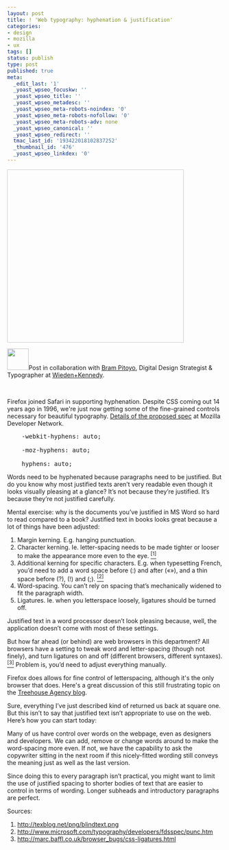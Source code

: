 ```yaml
---
layout: post
title: ! 'Web typography: hyphenation & justification'
categories:
- design
- mozilla
- ux
tags: []
status: publish
type: post
published: true
meta:
  _edit_last: '1'
  _yoast_wpseo_focuskw: ''
  _yoast_wpseo_title: ''
  _yoast_wpseo_metadesc: ''
  _yoast_wpseo_meta-robots-noindex: '0'
  _yoast_wpseo_meta-robots-nofollow: '0'
  _yoast_wpseo_meta-robots-adv: none
  _yoast_wpseo_canonical: ''
  _yoast_wpseo_redirect: ''
  tmac_last_id: '193422018102837252'
  _thumbnail_id: '476'
  _yoast_wpseo_linkdex: '0'
---
```

<a class='hyphenation-rollover' href="http://skinnywhitegirl.com/blog/wp-content/uploads/2011/08/hyphenation-lg.jpg" style="width:410px; height:402px; display: block; text-decoration: none; border: 1px solid #ccc; background-image: url('http://skinnywhitegirl.com/blog/wp-content/uploads/2011/08/hyphenation.jpg')"></a>

<p style="font-variant:italic;"><img alt="" src="http://a2.twimg.com/profile_images/1082075935/bram-pitoyo-avatar.jpg" title="bram pitoyo, w3c-font" class="alignleft" width="50" height="50" />Post in collaboration with <a href="http://www.brampitoyo.com/" title="bram pitoyo">Bram Pitoyo</a>, Digital Design Strategist & Typographer at <a href="http://wk.com" title="wieden+kennedy">Wieden+Kennedy</a>.</p><br style="clear:both; height:0;" />

Firefox joined Safari in supporting hyphenation. Despite CSS coming out 14 years ago in 1996, we're just now getting some of the fine-grained controls necessary for beautiful typography. <a href="https://developer.mozilla.org/en/CSS/hyphens" title="MDN proposed spec for hyphenation">Details of the proposed spec</a> at Mozilla Developer Network.

<pre>
    -webkit-hyphens: auto;<br />
    -moz-hyphens: auto;<br />
    hyphens: auto;</pre>

Words need to be hyphenated because paragraphs need to be justified. But do you know why most justified texts aren’t very readable even though it looks visually pleasing at a glance? It’s not because they’re justified. It’s because they’re not justified carefully.

Mental exercise: why is the documents you’ve justified in MS Word so hard to read compared to a book? Justified text in books looks great because a lot of things have been adjusted:
<ol><li>Margin kerning. E.g. hanging punctuation.
</li><li>Character kerning. Ie. letter-spacing needs to be made tighter or looser to make the appearance more even to the eye. <a href="http://texblog.net/png/blindtext.png"><sup>[1]</sup></a>
</li><li>Additional kerning for specific characters. E.g. when typesetting French, you’d need to add a word space before (:) and after («»), and a thin space before (?), (!) and (;). <a href="http://www.microsoft.com/typography/developers/fdsspec/punc.htm"><sup>[2]</sup></a>
</li><li>Word-spacing. You can’t rely on spacing that’s mechanically widened to fit the paragraph width.
</li><li>Ligatures. Ie. when you letterspace loosely, ligatures should be turned off.</li></ol>

Justified text in a word processor doesn’t look pleasing because, well, the application doesn’t come with most of these settings.

But how far ahead (or behind) are web browsers in this department? All browsers have a setting to tweak word and letter-spacing (though not finely), and turn ligatures on and off (different browsers, different syntaxes). <a href="http://marc.baffl.co.uk/browser_bugs/css-ligatures.html"><sup>[3]</sup></a> Problem is, you’d need to adjust everything manually.

Firefox does allows for fine control of letterspacing, although it's the only browser that does. Here's a great discussion of this still frustrating topic on the <a href="http://treehouseagency.com/blog/tim-cosgrove/2011/01/22/putting-letter-spacing-under-microscope">Treehouse Agency blog</a>.

Sure, everything I’ve just described kind of returned us back at square one. But this isn’t to say that justified text isn’t appropriate to use on the web. Here’s how you can start today:

Many of us have control over words on the webpage, even as designers and developers. We can add, remove or change words around to make the word-spacing more even. If not, we have the capability to ask the copywriter sitting in the next room if this nicely-fitted wording still conveys the meaning just as well as the last version.

Since doing this to every paragraph isn’t practical, you might want to limit the use of justified spacing to shorter bodies of text that are easier to control in terms of wording. Longer subheads and introductory paragraphs are perfect.

Sources:
<ol><li><a href="http://texblog.net/png/blindtext.png">http://texblog.net/png/blindtext.png</a>
</li><li><a href="http://www.microsoft.com/typography/developers/fdsspec/punc.htm">http://www.microsoft.com/typography/developers/fdsspec/punc.htm</a>
</li><li><a href="http://marc.baffl.co.uk/browser_bugs/css-ligatures.html">http://marc.baffl.co.uk/browser_bugs/css-ligatures.html</a></li></ol>

<style type="text/css">
a.hyphenation-rollover:hover {
background-position: 0 -402px;
}
</style>
